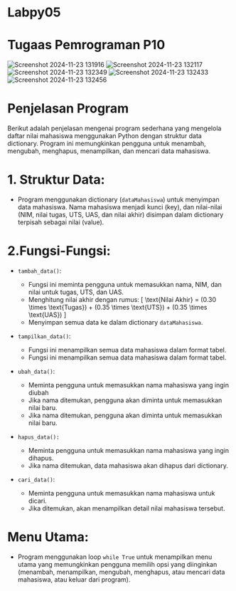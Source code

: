 # Labpy05
# Tugaas Pemrograman P10

![Screenshot 2024-11-23 131916](https://github.com/user-attachments/assets/ba5e0edf-bf9a-472d-8e65-be69a11fa289)
![Screenshot 2024-11-23 132117](https://github.com/user-attachments/assets/ecc6b668-30d1-4db6-b275-7597c358e08c)
![Screenshot 2024-11-23 132349](https://github.com/user-attachments/assets/0c944637-a5cc-4f48-ac2b-446f1f3a1a37)
![Screenshot 2024-11-23 132433](https://github.com/user-attachments/assets/2c10296c-64bb-426c-9af1-e1646b89a42d)
![Screenshot 2024-11-23 132456](https://github.com/user-attachments/assets/db5585e8-5cad-4319-81cc-213ca91cd1d8)

# Penjelasan Program
Berikut adalah penjelasan mengenai program sederhana yang mengelola daftar nilai mahasiswa menggunakan Python dengan struktur data dictionary. Program ini memungkinkan pengguna untuk menambah, mengubah, menghapus, menampilkan, dan mencari data mahasiswa.

# 1. Struktur Data:
 - Program menggunakan dictionary (`dataMahasiswa`) untuk menyimpan data mahasiswa. Nama mahasiswa menjadi kunci (key), dan nilai-nilai (NIM, nilai tugas, UTS, UAS, dan nilai 
   akhir) disimpan dalam dictionary terpisah sebagai nilai (value).
   
# 2.Fungsi-Fungsi:
 - `tambah_data()`:
   - Fungsi ini meminta pengguna untuk memasukkan nama, NIM, dan nilai untuk tugas, UTS, dan UAS.
   - Menghitung nilai akhir dengan rumus: [ \text{Nilai Akhir} = (0.30 \times \text{Tugas}) + (0.35 \times \text{UTS}) + (0.35 \times \text{UAS}) ]
   - Menyimpan semua data ke dalam dictionary `dataMahasiswa`.

 - `tampilkan_data()`:
   - Fungsi ini menampilkan semua data mahasiswa dalam format tabel.
   - Fungsi ini menampilkan semua data mahasiswa dalam format tabel.

 - `ubah_data()`:
   - Meminta pengguna untuk memasukkan nama mahasiswa yang ingin diubah
   - Jika nama ditemukan, pengguna akan diminta untuk memasukkan nilai baru.
   - Jika nama ditemukan, pengguna akan diminta untuk memasukkan nilai baru.
     
 - `hapus_data():`
   - Meminta pengguna untuk memasukkan nama mahasiswa yang ingin dihapus.
   - Jika nama ditemukan, data mahasiswa akan dihapus dari dictionary.
  
 - `cari_data()`:
   - Meminta pengguna untuk memasukkan nama mahasiswa untuk dicari.
   - Jika ditemukan, akan menampilkan detail nilai mahasiswa tersebut.

# Menu Utama:
 - Program menggunakan loop `while True` untuk menampilkan menu utama yang memungkinkan pengguna memilih opsi yang diinginkan (menambah, menampilkan, mengubah, menghapus, 
   atau mencari data mahasiswa, atau keluar dari program).
